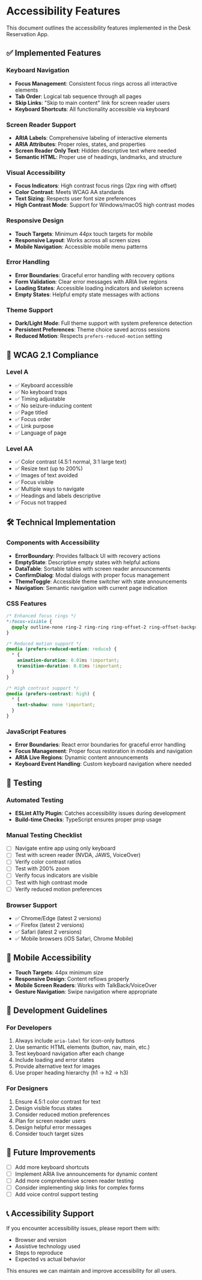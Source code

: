 # Accessibility Features

This document outlines the accessibility features implemented in the Desk Reservation App.

## ✅ Implemented Features

### Keyboard Navigation
- **Focus Management**: Consistent focus rings across all interactive elements
- **Tab Order**: Logical tab sequence through all pages
- **Skip Links**: "Skip to main content" link for screen reader users
- **Keyboard Shortcuts**: All functionality accessible via keyboard

### Screen Reader Support
- **ARIA Labels**: Comprehensive labeling of interactive elements
- **ARIA Attributes**: Proper roles, states, and properties
- **Screen Reader Only Text**: Hidden descriptive text where needed
- **Semantic HTML**: Proper use of headings, landmarks, and structure

### Visual Accessibility
- **Focus Indicators**: High contrast focus rings (2px ring with offset)
- **Color Contrast**: Meets WCAG AA standards
- **Text Sizing**: Respects user font size preferences
- **High Contrast Mode**: Support for Windows/macOS high contrast modes

### Responsive Design
- **Touch Targets**: Minimum 44px touch targets for mobile
- **Responsive Layout**: Works across all screen sizes
- **Mobile Navigation**: Accessible mobile menu patterns

### Error Handling
- **Error Boundaries**: Graceful error handling with recovery options
- **Form Validation**: Clear error messages with ARIA live regions
- **Loading States**: Accessible loading indicators and skeleton screens
- **Empty States**: Helpful empty state messages with actions

### Theme Support
- **Dark/Light Mode**: Full theme support with system preference detection
- **Persistent Preferences**: Theme choice saved across sessions
- **Reduced Motion**: Respects `prefers-reduced-motion` setting

## 🎯 WCAG 2.1 Compliance

### Level A
- ✅ Keyboard accessible
- ✅ No keyboard traps
- ✅ Timing adjustable
- ✅ No seizure-inducing content
- ✅ Page titled
- ✅ Focus order
- ✅ Link purpose
- ✅ Language of page

### Level AA
- ✅ Color contrast (4.5:1 normal, 3:1 large text)
- ✅ Resize text (up to 200%)
- ✅ Images of text avoided
- ✅ Focus visible
- ✅ Multiple ways to navigate
- ✅ Headings and labels descriptive
- ✅ Focus not trapped

## 🛠 Technical Implementation

### Components with Accessibility
- **ErrorBoundary**: Provides fallback UI with recovery actions
- **EmptyState**: Descriptive empty states with helpful actions
- **DataTable**: Sortable tables with screen reader announcements
- **ConfirmDialog**: Modal dialogs with proper focus management
- **ThemeToggle**: Accessible theme switcher with state announcements
- **Navigation**: Semantic navigation with current page indication

### CSS Features
```css
/* Enhanced focus rings */
*:focus-visible {
  @apply outline-none ring-2 ring-ring ring-offset-2 ring-offset-background;
}

/* Reduced motion support */
@media (prefers-reduced-motion: reduce) {
  * {
    animation-duration: 0.01ms !important;
    transition-duration: 0.01ms !important;
  }
}

/* High contrast support */
@media (prefers-contrast: high) {
  * {
    text-shadow: none !important;
  }
}
```

### JavaScript Features
- **Error Boundaries**: React error boundaries for graceful error handling
- **Focus Management**: Proper focus restoration in modals and navigation
- **ARIA Live Regions**: Dynamic content announcements
- **Keyboard Event Handling**: Custom keyboard navigation where needed

## 🧪 Testing

### Automated Testing
- **ESLint A11y Plugin**: Catches accessibility issues during development
- **Build-time Checks**: TypeScript ensures proper prop usage

### Manual Testing Checklist
- [ ] Navigate entire app using only keyboard
- [ ] Test with screen reader (NVDA, JAWS, VoiceOver)
- [ ] Verify color contrast ratios
- [ ] Test with 200% zoom
- [ ] Verify focus indicators are visible
- [ ] Test with high contrast mode
- [ ] Verify reduced motion preferences

### Browser Support
- ✅ Chrome/Edge (latest 2 versions)
- ✅ Firefox (latest 2 versions)
- ✅ Safari (latest 2 versions)
- ✅ Mobile browsers (iOS Safari, Chrome Mobile)

## 📱 Mobile Accessibility
- **Touch Targets**: 44px minimum size
- **Responsive Design**: Content reflows properly
- **Mobile Screen Readers**: Works with TalkBack/VoiceOver
- **Gesture Navigation**: Swipe navigation where appropriate

## 🔧 Development Guidelines

### For Developers
1. Always include `aria-label` for icon-only buttons
2. Use semantic HTML elements (button, nav, main, etc.)
3. Test keyboard navigation after each change
4. Include loading and error states
5. Provide alternative text for images
6. Use proper heading hierarchy (h1 → h2 → h3)

### For Designers
1. Ensure 4.5:1 color contrast for text
2. Design visible focus states
3. Consider reduced motion preferences
4. Plan for screen reader users
5. Design helpful error messages
6. Consider touch target sizes

## 🚀 Future Improvements
- [ ] Add more keyboard shortcuts
- [ ] Implement ARIA live announcements for dynamic content
- [ ] Add more comprehensive screen reader testing
- [ ] Consider implementing skip links for complex forms
- [ ] Add voice control support testing

## 📞 Accessibility Support
If you encounter accessibility issues, please report them with:
- Browser and version
- Assistive technology used
- Steps to reproduce
- Expected vs actual behavior

This ensures we can maintain and improve accessibility for all users.
